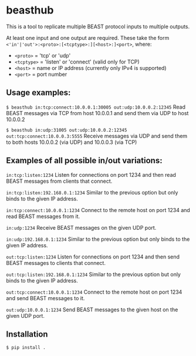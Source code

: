 # beasthub

This is a tool to replicate multiple BEAST protocol inputs to
multiple outputs.

At least one input and one output are required.  These take the
form `<'in'|'out'>:<proto>:[<tcptype>:][<host>:]<port>`, where:

* `<proto>` = 'tcp' or 'udp'
* `<tcptype>` = 'listen' or 'connect' (valid only for TCP)
* `<host>` = name or IP address (currently only IPv4 is supported)
* `<port>` = port number


## Usage examples:

`$ beasthub in:tcp:connect:10.0.0.1:30005 out:udp:10.0.0.2:12345`
    Read BEAST messages via TCP from host 10.0.0.1 and send them
    via UDP to host 10.0.0.2

`$ beasthub in:udp:31005 out:udp:10.0.0.2:12345 out:tcp:connect:10.0.0.3:5555`
    Receive messages via UDP and send them to both hosts 10.0.0.2 (via UDP)
    and 10.0.0.3 (via TCP)


## Examples of all possible in/out variations:

`in:tcp:listen:1234`
    Listen for connections on port 1234 and then read BEAST messages
    from clients that connect.

`in:tcp:listen:192.168.0.1:1234`
    Similar to the previous option but only binds to the given IP address.

`in:tcp:connect:10.0.0.1:1234`
    Connect to the remote host on port 1234 and read BEAST messages from it.

`in:udp:1234`
    Receive BEAST messages on the given UDP port.

`in:udp:192.168.0.1:1234`
    Similar to the previous option but only binds to the given IP address.

`out:tcp:listen:1234`
    Listen for connections on port 1234 and then send BEAST messages
    to clients that connect.

`out:tcp:listen:192.168.0.1:1234`
    Similar to the previous option but only binds to the given IP address.

`out:tcp:connect:10.0.0.1:1234`
    Connect to the remote host on port 1234 and send BEAST messages to it.

`out:udp:10.0.0.1:1234`
    Send BEAST messages to the given host on the given UDP port.


## Installation

`$ pip install .`
